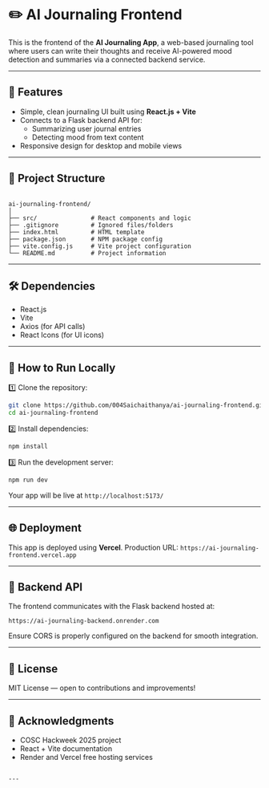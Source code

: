 # ✏️ AI Journaling Frontend

This is the frontend of the **AI Journaling App**, a web-based journaling tool where users can write their thoughts and receive AI-powered mood detection and summaries via a connected backend service.

---

## 📌 Features

- Simple, clean journaling UI built using **React.js + Vite**
- Connects to a Flask backend API for:
  - Summarizing user journal entries
  - Detecting mood from text content
- Responsive design for desktop and mobile views

---

## 📁 Project Structure

```

ai-journaling-frontend/
│
├── src/               # React components and logic
├── .gitignore         # Ignored files/folders
├── index.html         # HTML template
├── package.json       # NPM package config
├── vite.config.js     # Vite project configuration
└── README.md          # Project information

````

---

## 🛠️ Dependencies

- React.js
- Vite
- Axios (for API calls)
- React Icons (for UI icons)

---

## 🚀 How to Run Locally

1️⃣ Clone the repository:
```bash
git clone https://github.com/004Saichaithanya/ai-journaling-frontend.git
cd ai-journaling-frontend
````

2️⃣ Install dependencies:

```bash
npm install
```

3️⃣ Run the development server:

```bash
npm run dev
```

Your app will be live at `http://localhost:5173/`

---

## 🌐 Deployment

This app is deployed using **Vercel**.
Production URL: `https://ai-journaling-frontend.vercel.app`

---

## 📌 Backend API

The frontend communicates with the Flask backend hosted at:

```
https://ai-journaling-backend.onrender.com
```

Ensure CORS is properly configured on the backend for smooth integration.

---

## 📄 License

MIT License — open to contributions and improvements!

---

## 🙌 Acknowledgments

* COSC Hackweek 2025 project
* React + Vite documentation
* Render and Vercel free hosting services

```

---
